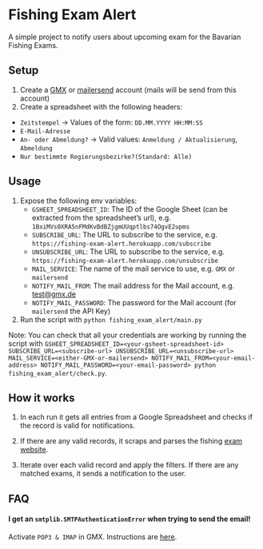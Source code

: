 # Fishing Exam Alert

A simple project to notify users about upcoming exam for the Bavarian Fishing Exams.

## Setup

1. Create a [GMX](https://www.gmx.net) or [mailersend](https://www.mailersend.com) account (mails will be send from this account)
2. Create a spreadsheet with the following headers:

- `Zeitstempel` -> Values of the form: `DD.MM.YYYY HH:MM:SS`
- `E-Mail-Adresse`
- `An- oder Abmeldung?` -> Valid values: `Anmeldung / Aktualisierung`, `Abmeldung`
- `Nur bestimmte Regierungsbezirke?(Standard: Alle)`

## Usage

1. Expose the following env variables:
   - `GSHEET_SPREADSHEET_ID`: The ID of the Google Sheet (can be extracted from the spreadsheet’s url), e.g. `1BxiMVs0XRA5nFMdKvBdBZjgmUUqptlbs74OgvE2upms`
   - `SUBSCRIBE_URL`: The URL to subscribe to the service, e.g. `https://fishing-exam-alert.herokuapp.com/subscribe`
   - `UNSUBSCRIBE_URL`: The URL to subscribe to the service, e.g. `https://fishing-exam-alert.herokuapp.com/unsubscribe`
   - `MAIL_SERVICE`: The name of the mail service to use, e.g. `GMX` or `mailersend`
   - `NOTIFY_MAIL_FROM`: The mail address for the Mail account, e.g. test@gmx.de
   - `NOTIFY_MAIL_PASSWORD`: The password for the Mail account (for `mailersend` the API Key)
2. Run the script with `python fishing_exam_alert/main.py`

Note: You can check that all your credentials are working by running the script with `GSHEET_SPREADSHEET_ID=<your-gsheet-spreadsheet-id> SUBSCRIBE_URL=<subscribe-url> UNSUBSCRIBE_URL=<unsubscribe-url> MAIL_SERVICE=<either-GMX-or-mailersend> NOTIFY_MAIL_FROM=<your-email-address> NOTIFY_MAIL_PASSWORD=<your-email-password> python fishing_exam_alert/check.py`.

## How it works

1. In each run it gets all entries from a Google Spreadsheet and checks if the record is valid for notifications.

2. If there are any valid records, it scraps and parses the fishing [exam website](https://fischerpruefung-online.bayern.de/fprApp/verwaltung/Pruefungssuche).

3. Iterate over each valid record and apply the filters. If there are any matched exams, it sends a notification to the user.

## FAQ

#### I get an `smtplib.SMTPAuthenticationError` when trying to send the email!

Activate `POP3 & IMAP` in GMX. Instructions are [here](https://hilfe.gmx.net/pop-imap/einschalten.html).
